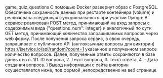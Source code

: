 game_quiz_questions
С помощью Docker развернут образ с PostgreSQL. Обеспечена сохранность данных при рестарте контейнера (volume) и реализована следующая функциональность при участии  Django:
В сервисе реализован POST метод, принимающий на вход запросы с содержимым вида {"questions_num": integer} и аналогичный по сути GET метод, принимающий количество запрашиваемых вопросов через web форму.
После получения запроса сервис, в свою очередь, запрашивает с публичного API (англоязычные вопросы для викторин) https://jservice.io/api/random?count=1 указанное в полученном запросе количество вопросов.
Далее, полученные ответы сохраняются в базе данных из п. 1(1. ID вопроса, 2. Текст вопроса, 3. Текст ответа, 4. - Дата создания вопроса. )
Вывод информации с сайта викторин осуществляется ниже, под формой ,непосредственно на веб странице.
